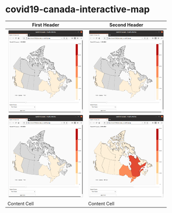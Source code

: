 # covid19-canada-interactive-map

| First Header  | Second Header |
| ------------- | ------------- |
| ![alt-text-1](https://github.com/vicent3rod/covid19-canada-interactive-map/blob/master/captures/1.png) ![alt-text-2](https://github.com/vicent3rod/covid19-canada-interactive-map/blob/master/captures/1.png)  | ![alt-text-1](https://github.com/vicent3rod/covid19-canada-interactive-map/blob/master/captures/1.png) ![alt-text-2](https://github.com/vicent3rod/covid19-canada-interactive-map/blob/master/captures/2.png)  |
| Content Cell  | Content Cell  |



